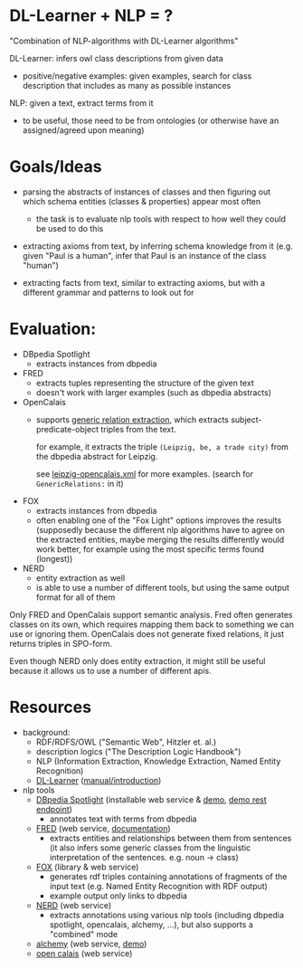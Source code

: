 # DL-Learner + NLP = ?

"Combination of NLP-algorithms with DL-Learner algorithms"

DL-Learner: infers owl class descriptions from given data

- positive/negative examples: given examples, search for class
    description that includes as many as possible instances

NLP: given a text, extract terms from it

- to be useful, those need to be from ontologies (or otherwise
    have an assigned/agreed upon meaning)

# Goals/Ideas

* parsing the abstracts of instances of classes and then figuring
    out which schema entities (classes & properties) appear most
    often

    - the task is to evaluate nlp tools with respect to how well
        they could be used to do this
* extracting axioms from text, by inferring schema knowledge
    from it (e.g. given "Paul is a human", infer that Paul is
    an instance of the class "human")
* extracting facts from text, similar to extracting axioms, but
    with a different grammar and patterns to look out for

# Evaluation:

* DBpedia Spotlight
    - extracts instances from dbpedia
* FRED
    - extracts tuples representing the structure of the given text
    - doesn't work with larger examples (such as dbpedia abstracts)
* OpenCalais
    - supports [generic relation extraction](http://www.opencalais.com/documentation/opencalais-web-service-api/api-metadata-english/generic-relation-extraction),
        which extracts subject-predicate-object triples from the text.

        for example, it extracts the triple `(Leipzig, be, a trade city)`
        from the dbpedia abstract for Leipzig.

        see [leipzig-opencalais.xml](./leipzig-opencalais.xml) for
        more examples. (search for `GenericRelations:` in it)
* FOX
    - extracts instances from dbpedia
    - often enabling one of the "Fox Light" options improves the
        results (supposedly because the different nlp algorithms
        have to agree on the extracted entities, maybe merging the
        results differently would work better, for example using the
        most specific terms found (longest))
* NERD
    - entity extraction as well
    - is able to use a number of different tools, but using the
        same output format for all of them

Only FRED and OpenCalais support semantic analysis. Fred often generates
classes on its own, which requires mapping them back to something we can
use or ignoring them. OpenCalais does not generate fixed relations, it
just returns triples in SPO-form.

Even though NERD only does entity extraction, it might still be useful
because it allows us to use a number of different apis.

# Resources

- background:
    * RDF/RDFS/OWL ("Semantic Web", Hitzler et. al.)
    * description logics ("The Description Logic Handbook")
    * NLP (Information Extraction, Knowledge Extraction,
        Named Entity Recognition)
    * [DL-Learner](http://dllearner.org) ([manual/introduction](http://dl-learner.org/files/dl-learner-manual.pdf))
- nlp tools
    * [DBpedia Spotlight](https://github.com/dbpedia-spotlight/dbpedia-spotlight/wiki)
        (installable web service & [demo](http://spotlight.dbpedia.org/demo/),
         [demo rest endpoint](http://spotlight.sztaki.hu:2222/rest))
        - annotates text with terms from dbpedia
    * [FRED](http://wit.istc.cnr.it/stlab-tools/fred) (web service,
        [documentation](http://wit.istc.cnr.it/stlab-tools/fred/api))
        - extracts entities and relationships between them from sentences
            (it also infers some generic classes from the linguistic
             interpretation of the sentences. e.g. noun -> class)
    * [FOX](http://aksw.org/Projects/FOX.html) (library & web service)
        - generates rdf triples containing annotations of fragments
            of the input text (e.g. Named Entity Recognition with RDF output)
        - example output only links to dbpedia
    * [NERD](http://nerd.eurecom.fr/documentation) (web service)
        - extracts annotations using various nlp tools (including dbpedia spotlight,
            opencalais, alchemy, ...), but also supports a "combined" mode
    * [alchemy](http://alchemyapi.com) (web service, [demo](http://www.alchemyapi.com/products/demo/))
    * [open calais](http://opencalais.com) (web service)
